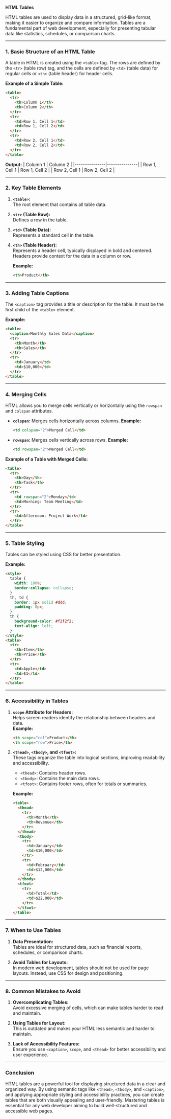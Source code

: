 **HTML Tables**

HTML tables are used to display data in a structured, grid-like format, making it easier to organize and compare information. Tables are a fundamental part of web development, especially for presenting tabular data like statistics, schedules, or comparison charts.

---

### **1. Basic Structure of an HTML Table**

A table in HTML is created using the `<table>` tag. The rows are defined by the `<tr>` (table row) tag, and the cells are defined by `<td>` (table data) for regular cells or `<th>` (table header) for header cells.

**Example of a Simple Table:**
```html
<table>
  <tr>
    <th>Column 1</th>
    <th>Column 2</th>
  </tr>
  <tr>
    <td>Row 1, Cell 1</td>
    <td>Row 1, Cell 2</td>
  </tr>
  <tr>
    <td>Row 2, Cell 1</td>
    <td>Row 2, Cell 2</td>
  </tr>
</table>
```

**Output:**
| Column 1      | Column 2      |
|---------------|---------------|
| Row 1, Cell 1 | Row 1, Cell 2 |
| Row 2, Cell 1 | Row 2, Cell 2 |

---

### **2. Key Table Elements**

1. **`<table>`:**  
   The root element that contains all table data.

2. **`<tr>` (Table Row):**  
   Defines a row in the table.

3. **`<td>` (Table Data):**  
   Represents a standard cell in the table.

4. **`<th>` (Table Header):**  
   Represents a header cell, typically displayed in bold and centered. Headers provide context for the data in a column or row.

   **Example:**
   ```html
   <th>Product</th>
   ```

---

### **3. Adding Table Captions**

The `<caption>` tag provides a title or description for the table. It must be the first child of the `<table>` element.

**Example:**
```html
<table>
  <caption>Monthly Sales Data</caption>
  <tr>
    <th>Month</th>
    <th>Sales</th>
  </tr>
  <tr>
    <td>January</td>
    <td>$10,000</td>
  </tr>
</table>
```

---

### **4. Merging Cells**

HTML allows you to merge cells vertically or horizontally using the `rowspan` and `colspan` attributes.

- **`colspan`:** Merges cells horizontally across columns.
  **Example:**
  ```html
  <td colspan="2">Merged Cell</td>
  ```

- **`rowspan`:** Merges cells vertically across rows.
  **Example:**
  ```html
  <td rowspan="2">Merged Cell</td>
  ```

**Example of a Table with Merged Cells:**
```html
<table>
  <tr>
    <th>Day</th>
    <th>Task</th>
  </tr>
  <tr>
    <td rowspan="2">Monday</td>
    <td>Morning: Team Meeting</td>
  </tr>
  <tr>
    <td>Afternoon: Project Work</td>
  </tr>
</table>
```

---

### **5. Table Styling**

Tables can be styled using CSS for better presentation.

**Example:**
```html
<style>
  table {
    width: 100%;
    border-collapse: collapse;
  }
  th, td {
    border: 1px solid #ddd;
    padding: 8px;
  }
  th {
    background-color: #f2f2f2;
    text-align: left;
  }
</style>
<table>
  <tr>
    <th>Item</th>
    <th>Price</th>
  </tr>
  <tr>
    <td>Apple</td>
    <td>$1</td>
  </tr>
</table>
```

---

### **6. Accessibility in Tables**

1. **`scope` Attribute for Headers:**  
   Helps screen readers identify the relationship between headers and data.  
   **Example:**
   ```html
   <th scope="col">Product</th>
   <th scope="row">Price</th>
   ```

2. **`<thead>`, `<tbody>`, and `<tfoot>`:**  
   These tags organize the table into logical sections, improving readability and accessibility.
   - `<thead>`: Contains header rows.
   - `<tbody>`: Contains the main data rows.
   - `<tfoot>`: Contains footer rows, often for totals or summaries.

   **Example:**
   ```html
   <table>
     <thead>
       <tr>
         <th>Month</th>
         <th>Revenue</th>
       </tr>
     </thead>
     <tbody>
       <tr>
         <td>January</td>
         <td>$10,000</td>
       </tr>
       <tr>
         <td>February</td>
         <td>$12,000</td>
       </tr>
     </tbody>
     <tfoot>
       <tr>
         <td>Total</td>
         <td>$22,000</td>
       </tr>
     </tfoot>
   </table>
   ```

---

### **7. When to Use Tables**

1. **Data Presentation:**  
   Tables are ideal for structured data, such as financial reports, schedules, or comparison charts.

2. **Avoid Tables for Layouts:**  
   In modern web development, tables should not be used for page layouts. Instead, use CSS for design and positioning.

---

### **8. Common Mistakes to Avoid**

1. **Overcomplicating Tables:**  
   Avoid excessive merging of cells, which can make tables harder to read and maintain.

2. **Using Tables for Layout:**  
   This is outdated and makes your HTML less semantic and harder to maintain.

3. **Lack of Accessibility Features:**  
   Ensure you use `<caption>`, `scope`, and `<thead>` for better accessibility and user experience.

---

### **Conclusion**

HTML tables are a powerful tool for displaying structured data in a clear and organized way. By using semantic tags like `<thead>`, `<tbody>`, and `<caption>`, and applying appropriate styling and accessibility practices, you can create tables that are both visually appealing and user-friendly. Mastering tables is essential for any web developer aiming to build well-structured and accessible web pages.
